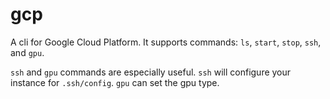 # gcp

A cli for Google Cloud Platform. It supports commands: `ls`, `start`, `stop`, `ssh`, and `gpu`.

`ssh` and `gpu` commands are especially useful. `ssh` will configure your instance for `.ssh/config`. `gpu` can set the gpu type.
